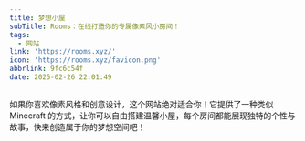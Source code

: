 ```yaml
---
title: 梦想小屋
subTitle: Rooms：在线打造你的专属像素风小房间！
tags:
  - 网站
link: 'https://rooms.xyz/'
icon: 'https://rooms.xyz/favicon.png'
abbrlink: 9fc6c54f
date: 2025-02-26 22:01:49
---
```


如果你喜欢像素风格和创意设计，这个网站绝对适合你！它提供了一种类似 Minecraft 的方式，让你可以自由搭建温馨小屋，每个房间都能展现独特的个性与故事，快来创造属于你的梦想空间吧！
